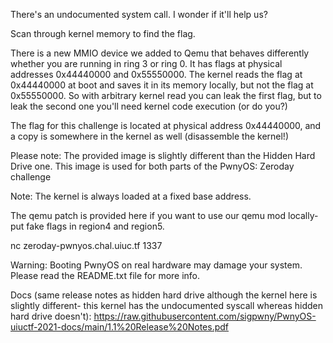 There's an undocumented system call. I wonder if it'll help us?

Scan through kernel memory to find the flag.

There is a new MMIO device we added to Qemu that behaves differently whether you are running in ring 3 or ring 0. It has flags at physical addresses 0x44440000 and 0x55550000. The kernel reads the flag at 0x44440000 at boot and saves it in its memory locally, but not the flag at 0x55550000. So with arbitrary kernel read you can leak the first flag, but to leak the second one you'll need kernel code execution (or do you?)

The flag for this challenge is located at physical address 0x44440000, and a copy is somewhere in the kernel as well (disassemble the kernel!)

Please note: The provided image is slightly different than the Hidden Hard Drive one. This image is used for both parts of the PwnyOS: Zeroday challenge

Note: The kernel is always loaded at a fixed base address.

The qemu patch is provided here if you want to use our qemu mod locally- put fake flags in region4 and region5.

nc zeroday-pwnyos.chal.uiuc.tf 1337

Warning: Booting PwnyOS on real hardware may damage your system. Please read the README.txt file for more info.

Docs (same release notes as hidden hard drive although the kernel here is slightly different- this kernel has the undocumented syscall whereas hidden hard drive doesn't): https://raw.githubusercontent.com/sigpwny/PwnyOS-uiuctf-2021-docs/main/1.1%20Release%20Notes.pdf
